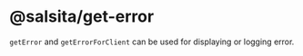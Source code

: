 # @salsita/get-error

`getError` and `getErrorForClient` can be used for displaying or logging error.
